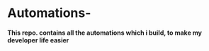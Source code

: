 # Automations-

<b>This repo. contains all the automations which i build, to make my developer life easier</b>
